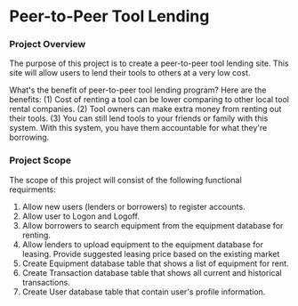 # Peer-to-Peer Tool Lending

### Project Overview

The purpose of this project is to create a peer-to-peer tool lending site. This site will allow users to lend their tools to others at a very low cost.

What's the benefit of peer-to-peer tool lending program? Here are the benefits: 
    (1) Cost of renting a tool can be lower comparing to other local tool rental companies.
    (2) Tool owners can make extra money from renting out their tools. 
    (3) You can still lend tools to your friends or family with this system. With this system, you have them accountable for what they're borrowing. 

### Project Scope

The scope of this project will consist of the following functional requirments: 

1. Allow new users (lenders or borrowers) to register accounts. 
2. Allow user to Logon and Logoff. 
3. Allow borrowers to search equipment from the equipment database for renting. 
4. Allow lenders to upload equipment to the equipment database for leasing. Provide suggested leasing price based on the existing market
5. Create Equipment database table that shows a list of equipment for rent.
6. Create Transaction database table that shows all current and historical transactions.
7. Create User database table that contain user's profile information.

<!-- ![sample](sample.png) -->





